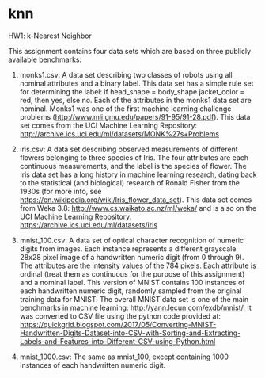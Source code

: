 # knn
HW1: k-Nearest Neighbor

This assignment contains four data sets which are based on three publicly available benchmarks:

1. monks1.csv: A data set describing two classes of robots using all nominal attributes and a binary label.  This data set has a simple rule set for determining the label: if head_shape = body_shape  jacket_color = red, then yes, else no. Each of the attributes in the monks1 data set are nominal.  Monks1 was one of the first machine learning challenge problems (http://www.mli.gmu.edu/papers/91-95/91-28.pdf).  This data set comes from the UCI Machine Learning Repository: http://archive.ics.uci.edu/ml/datasets/MONK%27s+Problems
2. iris.csv: A data set describing observed measurements of different flowers belonging to three species of Iris.  The four attributes are each continuous measurements, and the label is the species of flower.  The Iris data set has a long history in machine learning research, dating back to the statistical (and biological) research of Ronald Fisher from the 1930s (for more info, see https://en.wikipedia.org/wiki/Iris_flower_data_set).  This data set comes from Weka 3.8: http://www.cs.waikato.ac.nz/ml/weka/ and is also on the UCI Machine Learning Repository: https://archive.ics.uci.edu/ml/datasets/iris 
3. mnist_100.csv: A data set of optical character recognition of numeric digits from images.  Each instance represents a different grayscale 28x28 pixel image of a handwritten numeric digit (from 0 through 9).  The attributes are the intensity values of the 784 pixels. Each attribute is ordinal (treat them as continuous for the purpose of this assignment) and a nominal label.  This version of MNIST contains 100 instances of each handwritten numeric digit, randomly sampled from the original training data for MNIST.  The overall MNIST data set is one of the main benchmarks in machine learning: http://yann.lecun.com/exdb/mnist/.  It was converted to CSV file using the python code provided at: https://quickgrid.blogspot.com/2017/05/Converting-MNIST-Handwritten-Digits-Dataset-into-CSV-with-Sorting-and-Extracting-Labels-and-Features-into-Different-CSV-using-Python.html
4. mnist_1000.csv: The same as mnist_100, except containing 1000 instances of each handwritten numeric digit.
